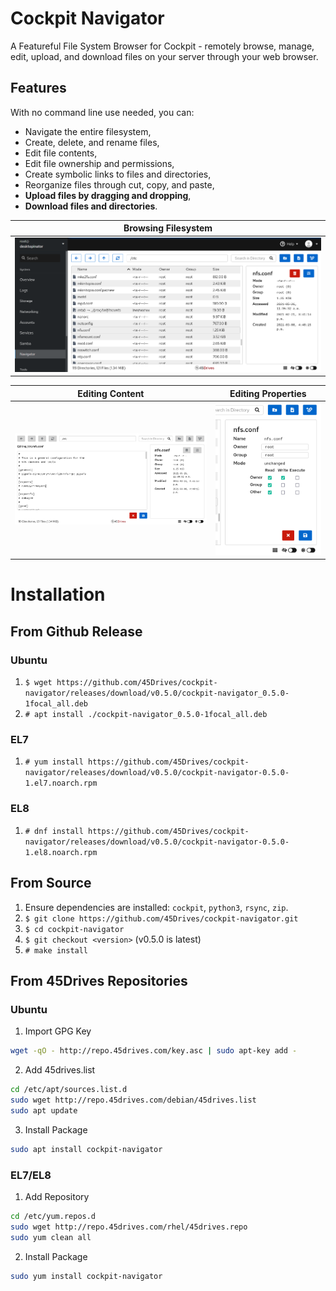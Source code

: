# Cockpit Navigator
A Featureful File System Browser for Cockpit - remotely browse, manage, edit, upload, and download files on your server through your web browser.  

## Features
With no command line use needed, you can:
* Navigate the entire filesystem,
* Create, delete, and rename files,
* Edit file contents,
* Edit file ownership and permissions,
* Create symbolic links to files and directories,
* Reorganize files through cut, copy, and paste,
* **Upload files by dragging and dropping**,
* **Download files and directories**.

| Browsing Filesystem |
|---------------------|
| ![User Interface](doc/ui_root.png) |

| Editing Content | Editing Properties | 
|-----------------|--------------------|
| ![Edit Contents](doc/ui_editor.png) | ![Edit Preferences](doc/ui_prefs.png) |

# Installation
## From Github Release
### Ubuntu
1. `$ wget https://github.com/45Drives/cockpit-navigator/releases/download/v0.5.0/cockpit-navigator_0.5.0-1focal_all.deb`
1. `# apt install ./cockpit-navigator_0.5.0-1focal_all.deb`
### EL7
1. `# yum install https://github.com/45Drives/cockpit-navigator/releases/download/v0.5.0/cockpit-navigator-0.5.0-1.el7.noarch.rpm`
### EL8
1. `# dnf install https://github.com/45Drives/cockpit-navigator/releases/download/v0.5.0/cockpit-navigator-0.5.0-1.el8.noarch.rpm`
## From Source
1. Ensure dependencies are installed: `cockpit`, `python3`, `rsync`, `zip`.
1. `$ git clone https://github.com/45Drives/cockpit-navigator.git`
1. `$ cd cockpit-navigator`
1. `$ git checkout <version>` (v0.5.0 is latest)
1. `# make install`
## From 45Drives Repositories
### Ubuntu
1. Import GPG Key
```sh
wget -qO - http://repo.45drives.com/key.asc | sudo apt-key add -
```
2. Add 45drives.list
```sh
cd /etc/apt/sources.list.d
sudo wget http://repo.45drives.com/debian/45drives.list
sudo apt update
```
3. Install Package
```sh
sudo apt install cockpit-navigator
```
### EL7/EL8
1. Add Repository
```sh
cd /etc/yum.repos.d
sudo wget http://repo.45drives.com/rhel/45drives.repo
sudo yum clean all
```
2. Install Package
```sh
sudo yum install cockpit-navigator
```
